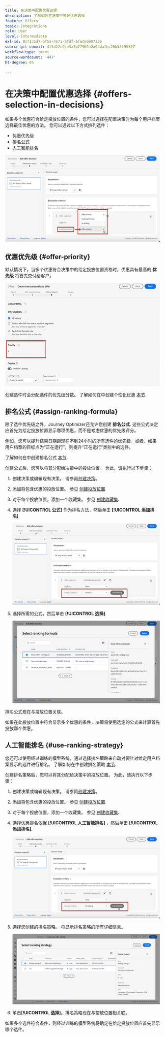 ```yaml
---
title: 在决策中配置优惠选择
description: 了解如何在决策中管理优惠选择
feature: Offers
topic: Integrations
role: User
level: Intermediate
exl-id: 8c7135d7-bf5a-4671-afdf-afec60907a56
source-git-commit: 4f3d22c9ce3a5b77969a2a04dafbc28b53f95507
workflow-type: tm+mt
source-wordcount: '447'
ht-degree: 6%

---
```


# 在决策中配置优惠选择 {#offers-selection-in-decisions}

如果多个优惠符合给定投放位置的条件，您可以选择在配置决策时为每个用户档案选择最佳优惠的方法。 您可以通过以下方式排列选件：
* 优惠优先级
* 排名公式
* [人工智能排名](#use-ranking-strategy)

![](../assets/offer-rank-by.png)

## 优惠优先级 {#offer-priority}

默认情况下，当多个优惠符合决策中的给定投放位置资格时，优惠具有最高的 **优先级** 将首先交付给客户。

![](../assets/offer-priority.png)

创建选件时会分配选件的优先级分数。 了解如何在中创建个性化优惠 [本节](../offer-library/creating-personalized-offers.md).

## 排名公式 {#assign-ranking-formula}

除了选件优先级之外，Journey Optimizer还允许您创建 **排名公式**. 这些公式决定应首先为给定投放位置显示哪项优惠，而不是考虑优惠的优先级评分。

例如，您可以提升结束日期距现在不到24小时的所有选件的优先级，或者，如果用户档案的目标点为“正在运行”，则提升“正在运行”类别中的选件。

了解如何在中创建排名公式 [本节](../ranking/create-ranking-formulas.md).

创建公式后，您可以将其分配给决策中的投放位置。 为此，请执行以下步骤：

1. 创建决策或编辑现有决策。 请参阅[创建决策](../offer-activities/create-offer-activities.md)。

1. 添加将包含优惠的投放位置。 参见 [创建投放位置](../offer-library/creating-placements.md).

1. 对于每个投放位置，添加一个收藏集。 参见 [创建收藏集](../offer-library/creating-collections.md).

1. 选择 **[!UICONTROL 公式]** 作为排名方法，然后单击 **[!UICONTROL 添加排名]**.

   ![](../assets/offer-activity-ranking.png)

1. 选择所需的公式，然后单击 **[!UICONTROL 选择]**.

   ![](../assets/ranking-selection.png)

排名公式现在与投放位置关联。

如果在此投放位置中符合显示多个优惠的条件，决策将使用选定的公式来计算首先投放哪个优惠。

## 人工智能排名 {#use-ranking-strategy}

<!--If you are an [Adobe Experience Platform](https://experienceleague.adobe.com/docs/experience-platform/landing/home.html){target="_blank"} user leveraging the **Offer Decisioning** application service,-->

您还可以使用经过训练的模型系统，通过选择排名策略来自动对要针对给定用户档案显示的选件进行排名。 了解如何在中创建排名策略 [本节](../ranking/create-ranking-strategies.md).

创建排名策略后，您可以将其分配给决策中的投放位置。 为此，请执行以下步骤：

1. 创建决策或编辑现有决策。 请参阅[创建决策](../offer-activities/create-offer-activities.md)。

1. 添加将包含优惠的投放位置。 参见 [创建投放位置](../offer-library/creating-placements.md).

1. 对于每个投放位置，添加一个收藏集。 参见 [创建收藏集](../offer-library/creating-collections.md).

1. 选择优惠排名依据 **[!UICONTROL 人工智能排名]** ，然后单击 **[!UICONTROL 添加排名]**.

   ![](../assets/ranking-selection-ai-ranking.png)

1. 选择您创建的排名策略。 将显示排名策略的所有详细信息。

   ![](../assets/ranking-selection-ai-ranking-selected.png)

1. 单击&#x200B;**[!UICONTROL 选择]**。排名策略现在与投放位置相关联。

如果多个选件符合条件，则经过训练的模型系统将确定在给定投放位置应首先显示哪个选件。

